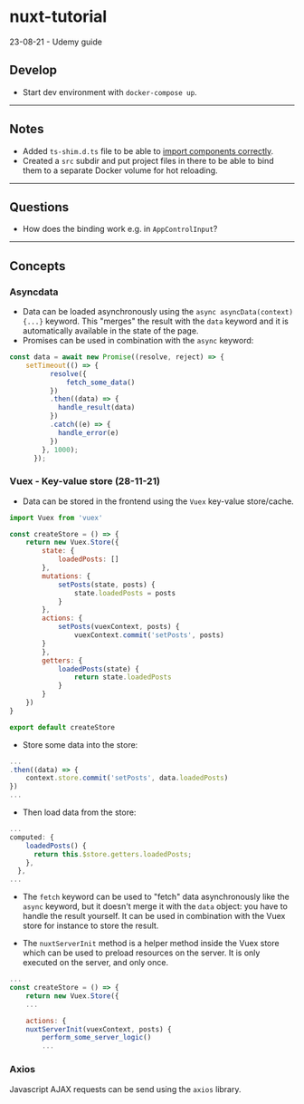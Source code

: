 # nuxt-tutorial

23-08-21 - Udemy guide

## Develop

- Start dev environment with `docker-compose up`.


---

## Notes

- Added `ts-shim.d.ts` file to be able to [import components correctly](https://github.com/nuxt/typescript/issues/153).
- Created a `src` subdir and put project files in there to be able to bind them to a separate Docker volume for hot reloading.

---

## Questions

- How does the binding work e.g. in `AppControlInput`?

---

## Concepts



### Asyncdata

- Data can be loaded asynchronously using the `async asyncData(context) {...}` keyword. This "merges" the result with the `data` keyword and it is automatically available in the state of the page.
- Promises can be used in combination with the `async` keyword:

``` javascript
const data = await new Promise((resolve, reject) => {
    setTimeout(() => {
          resolve({
              fetch_some_data()
          })
          .then((data) => {
            handle_result(data)
          })
          .catch((e) => {
            handle_error(e) 
          })
        }, 1000);
      });
```

### Vuex - Key-value store (28-11-21)

- Data can be stored in the frontend using the `Vuex` key-value store/cache.

``` javascript
import Vuex from 'vuex'

const createStore = () => {
    return new Vuex.Store({
        state: {
            loadedPosts: []
        },
        mutations: {
            setPosts(state, posts) {
                state.loadedPosts = posts
            }
        },
        actions: {
            setPosts(vuexContext, posts) {
                vuexContext.commit('setPosts', posts)
        }
        },
        getters: {
            loadedPosts(state) {
                return state.loadedPosts
            }
        }
    })
}

export default createStore
```

- Store some data into the store:

``` javascript
...
.then((data) => {
    context.store.commit('setPosts', data.loadedPosts)
})
...
```

- Then load data from the store:

``` javascript
...
computed: {
    loadedPosts() {
      return this.$store.getters.loadedPosts;
    },
  },
...
```

- The `fetch` keyword can be used to "fetch" data asynchronously like the `async` keyword, but it doesn't merge it with the `data` object: you have to handle the result yourself. It can be used in combination with the Vuex store for instance to store the result.

- The `nuxtServerInit` method is a helper method inside the Vuex store which can be used to preload resources on the server. It is only executed on the server, and only once.

``` javascript
...
const createStore = () => {
    return new Vuex.Store({
    ...

    actions: {
    nuxtServerInit(vuexContext, posts) {
        perform_some_server_logic()
        ...
```


### Axios

Javascript AJAX requests can be send using the `axios` library.

